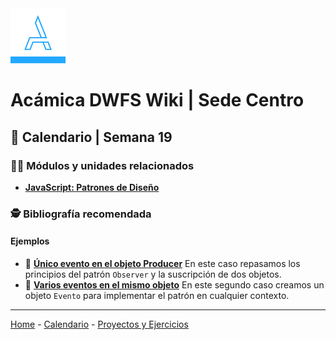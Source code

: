 <img src="/assets/acamica.jpg">

# Acámica DWFS Wiki | Sede Centro

## 📅 Calendario | Semana 19

<!--### 🔴 Martes 3 de Julio

Explicación sobre **scope y closures** con [slides](https://docs.google.com/presentation/d/1JstDWPZulxkN_QBdJipOuoR_wB_ad9hKfNQ7qJ6MZPQ/edit?usp=sharing). En base a la explicación, resolvimos unos [ejercicios](../ejercicios/ejercicios-scope.md) en clase. También vimos diferencias entre **let, const y var**. 


### 🔴 Jueves 5 de Julio

Explicación sobre **herencia prototipada**.-->

### 👩‍💻 Módulos y unidades relacionados

* [**JavaScript: Patrones de Diseño**](https://www.acamica.com/cursos/354/javascript-patrones)

### 🕵️ Bibliografía recomendada

#### Ejemplos

* 📄&nbsp;[**Único evento en el objeto Producer**](../ejemplos/observer-01.js)&nbsp;En este caso repasamos los principios del patrón `Observer` y la suscripción de dos objetos.
* 📄&nbsp;[**Varios eventos en el mismo objeto**](../ejemplos/observer-02.js)&nbsp;En este segundo caso creamos un objeto `Evento` para implementar el patrón en cualquier contexto.

----

[Home](/readme.md) - [Calendario](/semanas/calendario.md) - [Proyectos y Ejercicios](/proyectos-y-ejercicios.md)